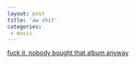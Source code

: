 ```yaml
---
layout: post
title: 'aw shit'
categories:
 - music
---
```



<a href="http://images-eu.amazon.com/images/P/B000059GOZ.02.LZZZZZZZ.jpg">fuck it, nobody bought that album anyway</a>
